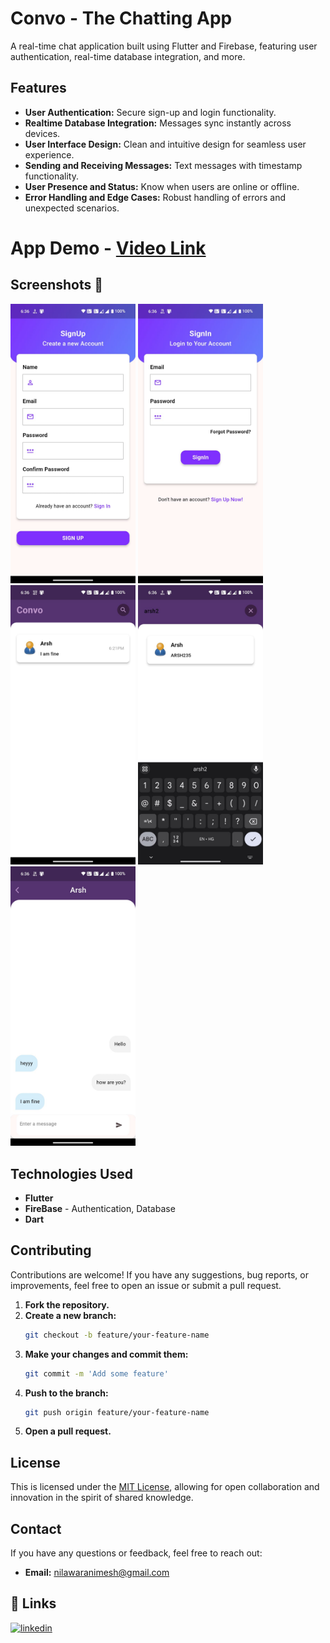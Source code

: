 
# Convo - The Chatting App

A real-time chat application built using Flutter and Firebase, featuring user authentication, real-time database integration, and more.

## Features

- **User Authentication:** Secure sign-up and login functionality.
- **Realtime Database Integration:** Messages sync instantly across devices.
- **User Interface Design:** Clean and intuitive design for seamless user experience.
- **Sending and Receiving Messages:** Text messages with timestamp functionality.
- **User Presence and Status:** Know when users are online or offline.
- **Error Handling and Edge Cases:** Robust handling of errors and unexpected scenarios.

 # App Demo - [Video Link](https://www.youtube.com/watch?v=RV2FHkkrbLU&ab_channel=ModdyNerd)

 ## Screenshots 📸

<img src="Screenshots/IMG-20240711-WA0005.jpg" alt="Screenshot 1" width="200"/> <img src="Screenshots/IMG-20240711-WA0004.jpg" alt="Screenshot 1" width="200"/>
<img src="Screenshots/IMG-20240711-WA0003.jpg" alt="Screenshot 1" width="200"/>
<img src="Screenshots/IMG-20240711-WA0002.jpg" alt="Screenshot 1" width="200"/>
<img src="Screenshots/IMG-20240711-WA0006.jpg" alt="Screenshot 1" width="200"/>

## Technologies Used

- **Flutter**
- **FireBase** - Authentication, Database
- **Dart** 


## Contributing

Contributions are welcome! If you have any suggestions, bug reports, or improvements, feel free to open an issue or submit a pull request.

1. **Fork the repository.**
2. **Create a new branch:**
    ```bash
    git checkout -b feature/your-feature-name
    ```
3. **Make your changes and commit them:**
    ```bash
    git commit -m 'Add some feature'
    ```
4. **Push to the branch:**
    ```bash
    git push origin feature/your-feature-name
    ```
5. **Open a pull request.**

## License

This is licensed under the [MIT License](https://choosealicense.com/licenses/mit/), allowing for open collaboration and innovation in the spirit of shared knowledge.

## Contact

If you have any questions or feedback, feel free to reach out:

- **Email:** nilawaranimesh@gmail.com
## 🔗 Links

[![linkedin](https://img.shields.io/badge/linkedin-0A66C2?style=for-the-badge&logo=linkedin&logoColor=white)](https://www.linkedin.com/in/animesh-nilawar/)
